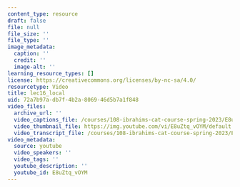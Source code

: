 ```yaml
---
content_type: resource
draft: false
file: null
file_size: ''
file_type: ''
image_metadata:
  caption: ''
  credit: ''
  image-alt: ''
learning_resource_types: []
license: https://creativecommons.org/licenses/by-nc-sa/4.0/
resourcetype: Video
title: lec16_local
uid: 72a7b97a-db7f-4b2a-8069-46d5b7a1f848
video_files:
  archive_url: ''
  video_captions_file: /courses/108-ibrahims-cat-course-spring-2023/E8uZtq_vOYM_captions.webvtt
  video_thumbnail_file: https://img.youtube.com/vi/E8uZtq_vOYM/default.jpg
  video_transcript_file: /courses/108-ibrahims-cat-course-spring-2023/E8uZtq_vOYM_transcript.pdf
video_metadata:
  source: youtube
  video_speakers: ''
  video_tags: ''
  youtube_description: ''
  youtube_id: E8uZtq_vOYM
---
```

